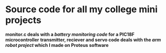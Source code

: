 # Source code for all my college mini projects
**monitor.c deals with a _battery monitoring code_ for a PIC18F microcontroller**
**transmitter, reciever and servo code deals with the _arm robot project_ which I made on Proteus software**
